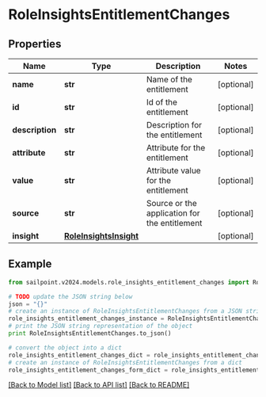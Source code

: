 # RoleInsightsEntitlementChanges


## Properties

Name | Type | Description | Notes
------------ | ------------- | ------------- | -------------
**name** | **str** | Name of the entitlement | [optional] 
**id** | **str** | Id of the entitlement | [optional] 
**description** | **str** | Description for the entitlement | [optional] 
**attribute** | **str** | Attribute for the entitlement | [optional] 
**value** | **str** | Attribute value for the entitlement | [optional] 
**source** | **str** | Source or the application for the entitlement | [optional] 
**insight** | [**RoleInsightsInsight**](RoleInsightsInsight.md) |  | [optional] 

## Example

```python
from sailpoint.v2024.models.role_insights_entitlement_changes import RoleInsightsEntitlementChanges

# TODO update the JSON string below
json = "{}"
# create an instance of RoleInsightsEntitlementChanges from a JSON string
role_insights_entitlement_changes_instance = RoleInsightsEntitlementChanges.from_json(json)
# print the JSON string representation of the object
print RoleInsightsEntitlementChanges.to_json()

# convert the object into a dict
role_insights_entitlement_changes_dict = role_insights_entitlement_changes_instance.to_dict()
# create an instance of RoleInsightsEntitlementChanges from a dict
role_insights_entitlement_changes_form_dict = role_insights_entitlement_changes.from_dict(role_insights_entitlement_changes_dict)
```
[[Back to Model list]](../README.md#documentation-for-models) [[Back to API list]](../README.md#documentation-for-api-endpoints) [[Back to README]](../README.md)


